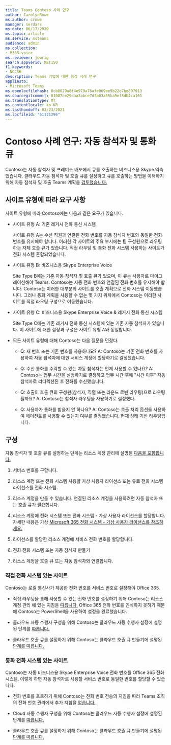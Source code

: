 ```yaml
---
title: Teams Contoso 사례 연구
author: CarolynRowe
ms.author: crowe
manager: serdars
ms.date: 06/17/2020
ms.topic: article
ms.service: msteams
audience: admin
ms.collection:
- M365-voice
ms.reviewer: jowrig
search.appverid: MET150
f1.keywords:
- NOCSH
description: Teams 기업에 대한 음성 사례 연구
appliesto:
- Microsoft Teams
ms.openlocfilehash: 0cb8029a8f4e979a76afe069ee9b22e7be897913
ms.sourcegitcommit: 01087be29daa3abce7d3b03a55ba5ef8db4ca161
ms.translationtype: MT
ms.contentlocale: ko-KR
ms.lasthandoff: 03/23/2021
ms.locfileid: "51121296"
---
```

# <a name="contoso-case-study-auto-attendants-and-call-queues"></a>Contoso 사례 연구: 자동 참석자 및 통화 큐

Contoso는 자동 참석자 및 프레미스 배포에서 큐를 호출하는 비즈니스용 Skype 익숙했습니다. 클라우드 자동 참석자 및 호출 큐를 설정하고 큐를 호출하는 방법을 이해하기 위해 자동 참석자 및 호출 Teams 계획을 [검토했습니다.](plan-auto-attendant-call-queue.md)

## <a name="requirements-depending-on-site-type"></a>사이트 유형에 따라 요구 사항

사이트 유형에 따라 Contoso에는 다음과 같은 요구가 있습니다.

- 사이트 유형 A: 기존 레거시 전화 통신 시스템 

  사이트 유형 A는 수신 직원과 연결된 전화 번호를 자동 참석자 번호와 동일한 전화 번호를 유지해야 합니다. 이러한 각 사이트의 주요 부서에는 팀 구성원으로 라우팅하는 자체 호출 큐가 있습니다. 직접 라우팅 및 통화 전화 시스템 사용하는 사이트가 전화 시스템 혼합되었습니다.  

- 사이트 유형 B: 비즈니스용 Skype Enterprise Voice 

  Site Type B에는 기존 자동 참석자 및 호출 큐가 있으며, 이 큐는 사용자로 마이그레이션해야 Teams. Contoso는 자동 전화 번호와 연결된 전화 번호를 유지해야 합니다. Contoso는 이러한 대부분의 사이트를 호출 계획으로 전화 시스템 이동했습니다. 그러나 통화 계획을 사용할 수 없는 몇 가지 위치에서 Contoso는 이러한 사이트를 직접 라우팅 구성으로 이동했습니다.  

- 사이트 유형 C: 비즈니스용 Skype Enterprise Voice & 레거시 전화 통신 시스템 

  Site Type C에는 기존 레거시 전화 통신 시스템에 있는 기존 자동 참석자가 있습니다. 이 사이트에 대한 결정과 구성은 사이트 유형 A와 동일합니다.   

- 모든 사이트 유형에 대해 Contoso는 다음 질문을 던졌다.

  - Q: 새 번호 또는 기존 번호를 사용하나요? 
    A: Contoso는 기존 전화 번호를 사용하여 자동 참석자에 대한 서비스 계정에 할당하기로 결정했습니다. 

  - Q: 수신 통화를 수락할 수 있는 자동 참석자는 언제 사용할 수 있나요? 
    A: Contoso는 업무 시간을 설정하기로 결정하고 업무 시간 후에 "시간 이후" 자동 참석자로 리디렉션된 후 전화를 수신했습니다.  

  - Q: 호출이 호출 큐의 구성원(참석자, 직렬 또는 라운드 로빈 라우팅)으로 라우팅될까요? 
    A: Contoso는 참석자 라우팅을 사용하기로 결정했다. 

  - Q: 사용자가 통화를 받을지 안 하나요? 
    A: Contoso는 호출 처리 옵션을 사용하여 에이전트를 사용할 수 있는지 여부를 결정했습니다. 현재 상태 기반 라우팅입니다. 


## <a name="configuration"></a>구성

자동 참석자 및 호출 큐를 설정하는 단계는 리소스 계정 관리에 설명된 [다음을 포함합니다.](manage-resource-accounts.md) 

1. 서비스 번호를 구합니다. 

2. 리소스 계정 또는 전화 시스템 사용할 가상 사용자 라이선스 또는 유료 전화 시스템 라이선스를 전화 시스템.

3. 리소스 계정을 만들 수 있습니다. 연결된 리소스 계정을 사용하려면 자동 참석자 또는 호출 큐가 필요합니다. 

4. 리소스 계정에 전화 시스템 또는 전화 시스템 - 가상 사용자 라이선스를 할당합니다. 자세한 내용은 가상 [Microsoft 365 전화 시스템 - 가상 사용자 라이선스를 참조하세요.](./teams-add-on-licensing/virtual-user.md)

5. 라이선스를 할당한 리소스 계정에 서비스 전화 번호를 할당합니다. 

6. 전화 전화 시스템 또는 자동 참석자 만들기 

7. 리소스 계정을 호출 큐 또는 자동 참석자와 연결합니다. 


### <a name="sites-with-phone-system-with-direct-routing"></a>직접 전화 시스템 있는 사이트 

Contoso는 로컬 통신사가 제공한 전화 번호를 서비스 번호로 설정해야 Office 365. 

- 직접 라우팅을 통해 사용할 수 있는 전화 번호를 설정하기 위해 Contoso는 리소스 계정 관리 에 있는 지침을 [따릅니다.](manage-resource-accounts.md) Office 365 전화 번호를 인식하지 못하기 때문에 Contoso는 PowerShell을 사용하여 설정을 완료했습니다.   

- 클라우드 자동 수행자 구성을 위해 Contoso는 클라우드 자동 수행자 설정에 설명된 단계를 [따릅니다.](create-a-phone-system-auto-attendant.md) 

- 클라우드 호출 큐를 설정하기 위해 Contoso는 클라우드 호출 큐 만들기에 설명된 [단계를 따릅니다.](create-a-phone-system-call-queue.md)  


### <a name="sites-with-phone-system-with-calling-plan"></a>통화 전화 시스템 있는 사이트

Contoso는 자동 비즈니스용 Skype Enterprise Voice 전화 번호를 Office 365 전화 시스템. 이렇게 하면 자동 참석자로 사용할 서비스 번호로 동일한 번호를 할당할 수 있습니다. 

- 전화 번호를 포트하기 위해 Contoso는 [](./phone-number-calling-plans/transfer-phone-numbers-to-teams.md) 전화 번호 전송의 지침을 따라 Teams 조직의 전화 번호 관리에서 추가 지침을 [얻습니다.](./manage-phone-numbers-for-your-organization/manage-phone-numbers-for-your-organization.md)

- Cloud 자동 수행자 구성을 위해 Contoso는 클라우드 자동 수행자 설정에 설명된 단계를 [따릅니다.](create-a-phone-system-auto-attendant.md)

-  클라우드 호출 큐를 설정하기 위해 Contoso는 클라우드 호출 큐 만들기에 설명된 [단계를 따릅니다.](create-a-phone-system-call-queue.md)  

